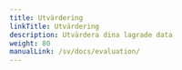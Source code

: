 ```yaml
---
title: Utvärdering
linkTitle: Utvärdering
description: Utvärdera dina lagrade data
weight: 80
manualLink: /sv/docs/evaluation/
---
```

<script>
  window.location.href = "/sv/docs/evaluation/";
</script>

